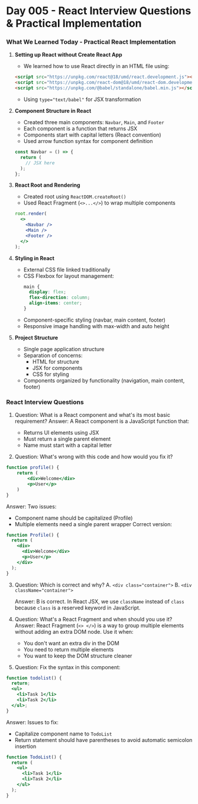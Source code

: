 # Day 005 - React Interview Questions & Practical Implementation

### What We Learned Today - Practical React Implementation

1. **Setting up React without Create React App**

   - We learned how to use React directly in an HTML file using:

   ```html
   <script src="https://unpkg.com/react@18/umd/react.development.js"></script>
   <script src="https://unpkg.com/react-dom@18/umd/react-dom.development.js"></script>
   <script src="https://unpkg.com/@babel/standalone/babel.min.js"></script>
   ```

   - Using `type="text/babel"` for JSX transformation

2. **Component Structure in React**

   - Created three main components: `Navbar`, `Main`, and `Footer`
   - Each component is a function that returns JSX
   - Components start with capital letters (React convention)
   - Used arrow function syntax for component definition

   ```jsx
   const Navbar = () => {
     return (
       // JSX here
     );
   };
   ```

3. **React Root and Rendering**

   - Created root using `ReactDOM.createRoot()`
   - Used React Fragment (`<>...</>`) to wrap multiple components

   ```jsx
   root.render(
     <>
       <Navbar />
       <Main />
       <Footer />
     </>
   );
   ```

4. **Styling in React**

   - External CSS file linked traditionally
   - CSS Flexbox for layout management:
     ```css
     main {
       display: flex;
       flex-direction: column;
       align-items: center;
     }
     ```
   - Component-specific styling (navbar, main content, footer)
   - Responsive image handling with max-width and auto height

5. **Project Structure**
   - Single page application structure
   - Separation of concerns:
     - HTML for structure
     - JSX for components
     - CSS for styling
   - Components organized by functionality (navigation, main content, footer)

### React Interview Questions

1. Question: What is a React component and what's its most basic requirement?
   Answer: A React component is a JavaScript function that:

   - Returns UI elements using JSX
   - Must return a single parent element
   - Name must start with a capital letter

2. Question: What's wrong with this code and how would you fix it?

```jsx
function profile() {
    return (
        <div>Welcome</div>
        <p>User</p>
    )
}
```

Answer: Two issues:

- Component name should be capitalized (Profile)
- Multiple elements need a single parent wrapper
  Correct version:

```jsx
function Profile() {
  return (
    <div>
      <div>Welcome</div>
      <p>User</p>
    </div>
  );
}
```

3. Question: Which is correct and why?
   A. `<div class="container">`
   B. `<div className="container">`

   Answer: B is correct. In React JSX, we use `className` instead of `class` because `class` is a reserved keyword in JavaScript.

4. Question: What's a React Fragment and when should you use it?
   Answer: React Fragment (`<> </>`) is a way to group multiple elements without adding an extra DOM node. Use it when:

   - You don't want an extra div in the DOM
   - You need to return multiple elements
   - You want to keep the DOM structure cleaner

5. Question: Fix the syntax in this component:

```jsx
function todolist() {
  return;
  <ul>
    <li>Task 1</li>
    <li>Task 2</li>
  </ul>;
}
```

Answer: Issues to fix:

- Capitalize component name to `TodoList`
- Return statement should have parentheses to avoid automatic semicolon insertion

```jsx
function TodoList() {
  return (
    <ul>
      <li>Task 1</li>
      <li>Task 2</li>
    </ul>
  );
}
```
